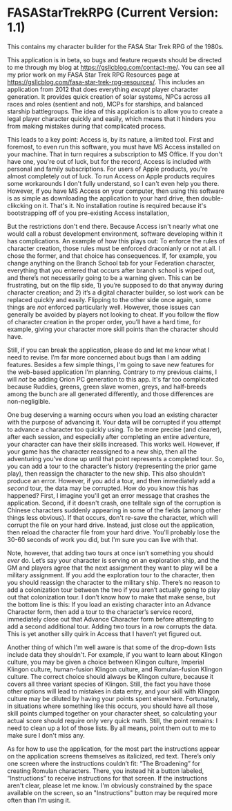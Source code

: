 # FASAStarTrekRPG (Current Version: 1.1)
This contains my character builder for the FASA Star Trek RPG of the 1980s.

This application is in beta, so bugs and feature requests should be directed to me through my blog at https://gsllcblog.com/contact-me/. You can see all my prior work on my FASA Star Trek RPG Resources page at https://gsllcblog.com/fasa-star-trek-rpg-resources/. This includes an application from 2012 that does everything *except* player character generation. It provides quick creation of solar systems, NPCs across all races and roles (sentient and not), MCPs for starships, and balanced starship battlegroups. The idea of this application is to allow you to create a legal player character quickly and easily, which means that it hinders you from making mistakes during that complicated process.

This leads to a key point: Access is, by its nature, a limited tool. First and foremost, to even run this software, you must have MS Access installed on your machine. That in turn requires a subscription to MS Office. If you don't have one, you're out of luck, but for the record, Access is included with personal and family subscriptions. For users of Apple products, you're almost completely out of luck. To run Access on Apple products requires some workarounds I don't fully understand, so I can't even help you there. However, if you have MS Access on your computer, then using this software is as simple as downloading the application to your hard drive, then double-clikcking on it. That's it. No installation routine is required because it's bootstrapping off of you pre-existing Access installation,

But the restrictions don't end there. Because Access isn't nearly what one would call a robust development environment, software developing within it has complications. An example of how this plays out: To enforce the rules of character creation, those rules must be enforced draconianly or not at all. I chose the former, and that choice has consequences. If, for example, you change anything on the Branch School tab for your Federation character, everything that you entered that occurs after branch school is wiped out, and there’s not necessarily going to be a warning given. This can be frustrating, but on the flip side, 1) you’re supposed to do that anyway during character creation; and 2) it’s a digital character builder, so lost work can be replaced quickly and easily. Flipping to the other side once again, some things are *not* enforced particularly well. However, those issues can generally be avoided by players not looking to cheat. If you follow the flow of character creation in the proper order, you’ll have a hard time, for example, giving your character more skill points than the character should have.

Still, if you can break the application, please do and let me know what I need to revise. I’m far more concerned about bugs than I am adding features. Besides a few simple things, I'm going to save new features for the web-based application I’m planning. Contrary to my previous claims, I will _not_ be adding Orion PC generation to this app. It's far too complicated because Ruddies, greens, green slave women, greys, and half-breeds among the bunch are all generated differently, and those differences are non-negligible.

One bug deserving a warning occurs when you load an existing character with the purpose of advancing it. Your data will be corrupted if you attempt to advance a character too quickly using. To be more precise (and clearer), after each session, and especially after completing an entire adventure, your character can have their skills increased. This works well. However, if your game has the character reassigned to a new ship, then all the adventuring you’ve done up until that point represents a completed tour. So, you can add a tour to the character’s history (representing the prior game play), then reassign the character to the new ship. This also shouldn’t produce an error. However, if you add a tour, and then immediately add a _second_ tour, the data may be corrupted. How do you know this has happened? First, I imagine you'll get an error message that crashes the application. Second, if it doesn't crash, one telltale sign of the corruption is Chinese characters suddenly appearing in some of the fields (among other things less obvious). If that occurs, don't re-save the character, which will corrupt the file on your hard drive. Instead, just close out the application, then reload the character file from your hard drive. You'll probably lose the 30-60 seconds of work you did, but I'm sure you can live with that.

Note, however, that adding two tours at once isn’t something you should _ever_ do. Let’s say your character is serving on an exploration ship, and the GM and players agree that the next assignment they want to play will be a military assignment. If you add the exploration tour to the character, then you should reassign the character to the military ship. There’s no reason to add a colonization tour between the two if you aren’t actually going to play out that colonization tour. I don’t know how to make that make sense, but the bottom line is this: If you load an existing character into an Advance Character form, then add a tour to the character’s service record, immediately close out that Advance Character form before attempting to add a second additional tour. Adding two tours in a row corrupts the data. This is yet another silly quirk in Access that I haven’t yet figured out.

Another thing of which I'm well aware is that some of the drop-down lists include data they shouldn't. For example, if you want to learn about Klingon culture, you may be given a choice between Klingon culture, Imperial Klingon culture, human-fusion Klingon culture, and Romulan-fusion Klingon culture. The correct choice should always be Klingon culture, because it covers all three variant species of Klingon. Still, the fact you have those other options will lead to mistakes in data entry, and your skill with Klingon culture may be diluted by having your points spent elsewhere. Fortunately, in situations where something like this occurs, you should have all those skill points clumped together on your character sheet, so calculating your actual score should require only very quick math. Still, the point remains: I need to clean up a lot of those lists. By all means, point them out to me to make sure I don't miss any.

As for how to use the application, for the most part the instructions appear on the application screens themselves as italicized, red text. There’s only one screen where the instructions couldn’t fit: “The Broadening” for creating Romulan characters. There, you instead hit a button labeled, “Instructions” to receive instructions for that screen. If the instructions aren't clear, please let me know. I'm obviously constrained by the space available on the screen, so an "Instructions" button may be required more often than I'm using it.
